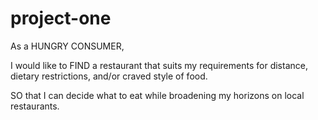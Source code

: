# project-one

As a HUNGRY CONSUMER,

I would like to FIND a restaurant that suits my requirements for distance, dietary restrictions, and/or craved style of food.

SO that I can decide what to eat while broadening my horizons on local restaurants.
